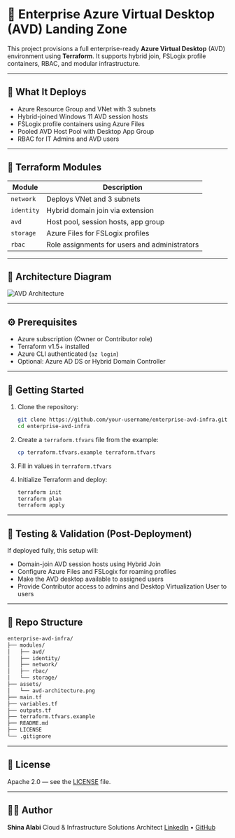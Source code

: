 


# 💼 Enterprise Azure Virtual Desktop (AVD) Landing Zone

This project provisions a full enterprise-ready **Azure Virtual Desktop** (AVD) environment using **Terraform**. It supports hybrid join, FSLogix profile containers, RBAC, and modular infrastructure.

---

## 🧱 What It Deploys

- Azure Resource Group and VNet with 3 subnets
- Hybrid-joined Windows 11 AVD session hosts
- FSLogix profile containers using Azure Files
- Pooled AVD Host Pool with Desktop App Group
- RBAC for IT Admins and AVD users

---

## 🧩 Terraform Modules

| Module     | Description                                 |
|------------|---------------------------------------------|
| `network`  | Deploys VNet and 3 subnets                  |
| `identity` | Hybrid domain join via extension            |
| `avd`      | Host pool, session hosts, app group         |
| `storage`  | Azure Files for FSLogix profiles            |
| `rbac`     | Role assignments for users and administrators |

---

## 📸 Architecture Diagram

![AVD Architecture](./assets/avd-architecture.png)

---

## ⚙️ Prerequisites

- Azure subscription (Owner or Contributor role)
- Terraform v1.5+ installed
- Azure CLI authenticated (`az login`)
- Optional: Azure AD DS or Hybrid Domain Controller

---

## 🚀 Getting Started

1. Clone the repository:
   ```bash
   git clone https://github.com/your-username/enterprise-avd-infra.git
   cd enterprise-avd-infra


2. Create a `terraform.tfvars` file from the example:

   ```bash
   cp terraform.tfvars.example terraform.tfvars
   ```

3. Fill in values in `terraform.tfvars`

4. Initialize Terraform and deploy:

   ```bash
   terraform init
   terraform plan
   terraform apply
   ```

---

## 🧪 Testing & Validation (Post-Deployment)

If deployed fully, this setup will:

* Domain-join AVD session hosts using Hybrid Join
* Configure Azure Files and FSLogix for roaming profiles
* Make the AVD desktop available to assigned users
* Provide Contributor access to admins and Desktop Virtualization User to users

---

## 📂 Repo Structure

```bash
enterprise-avd-infra/
├── modules/
│   ├── avd/
│   ├── identity/
│   ├── network/
│   ├── rbac/
│   └── storage/
├── assets/
│   └── avd-architecture.png
├── main.tf
├── variables.tf
├── outputs.tf
├── terraform.tfvars.example
├── README.md
├── LICENSE
└── .gitignore
```

---

## 📄 License

Apache 2.0 — see the [LICENSE](./LICENSE) file.

---

## 🙋‍♂️ Author

**Shina Alabi**
Cloud & Infrastructure Solutions Architect
[LinkedIn](https://www.linkedin.com/in/alabishina) • [GitHub](https://github.com/extrashing)

